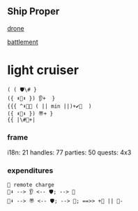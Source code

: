 ## Ship Proper

[drone](./proper/drone)

[battlement](./proper/battlement)

# light cruiser
```
( ( 🛡️\# }
({ ⬇️🔋⬇️ }) 👂+  }
{{{ ^⬇️💬🆙 ( || min ||)+✔️🔑  )
({ ⬇️🔋⬇️ }) 〠+ }
{{ |\#🏰+|
```

### frame
i18n: 21
handles: 77
parties: 50
quests: 4x3

### expenditures
```
🔋 remote charge
🔋⬇️ --> 👂 <-- 🛡️; --> 🏰
🔋⬇️ --> 〠 <-- 🛡️; --> 💬; ==>> +🎳 || 🎳-
```